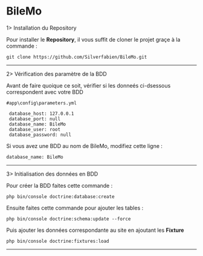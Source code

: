 # BileMo

1> Installation du Repository

Pour installer le **Repository**, il vous suffit de cloner le projet graçe à la commande :

    git clone https://github.com/Silverfabien/BileMo.git
    
---

2> Vérification des paramètre de la BDD

Avant de faire quoique ce soit, vérifier si les donneés ci-dsessous correspondent avec votre BDD

    #app\config\parameters.yml
    
     database_host: 127.0.0.1
     database_port: null
     database_name: BileMo
     database_user: root
     database_password: null
     
Si vous avez une BDD au nom de BileMo, modifiez cette ligne :

    database_name: BileMo
    
---

3> Initialisation des données en BDD

Pour créer la BDD faites cette commande :

    php bin/console doctrine:database:create
    
Ensuite faites cette commande pour ajouter les tables :

    php bin/console doctrine:schema:update --force
    
Puis ajouter les données correspondante au site en ajoutant les **Fixture**

    php bin/console doctrine:fixtures:load
    
---
